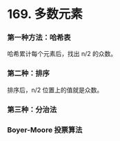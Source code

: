 # 169. 多数元素

### 第一种方法：哈希表

哈希累计每个元素后，找出 n/2 的众数。

### 第二种：排序

排序后，n/2 位置上的值就是众数。

### 第三种：分治法

### Boyer-Moore 投票算法
